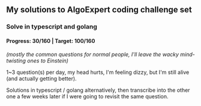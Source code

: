 ## My solutions to AlgoExpert coding challenge set

### Solve in typescript and golang

#### Progress: 30/160 | Target: 100/160

_(mostly the common questions for normal people, I'll leave the wacky mind-twisting ones to Einstein)_

1~3 question(s) per day, my head hurts, I'm feeling dizzy, but I'm still alive (and actually getting better).

Solutions in typescript / golang alternatively, then transcribe into the other one a few weeks later if I were going to revisit the same question.
